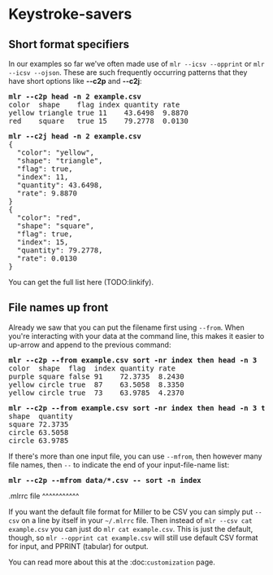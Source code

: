 <!---  PLEASE DO NOT EDIT DIRECTLY. EDIT THE .md.in FILE PLEASE. --->
# Keystroke-savers

## Short format specifiers

In our examples so far we've often made use of ``mlr --icsv --opprint`` or ``mlr --icsv --ojson``. These are such frequently occurring patterns that they have short options like **--c2p** and **--c2j**:

<pre>
<b>mlr --c2p head -n 2 example.csv</b>
color  shape    flag index quantity rate
yellow triangle true 11    43.6498  9.8870
red    square   true 15    79.2778  0.0130
</pre>

<pre>
<b>mlr --c2j head -n 2 example.csv</b>
{
  "color": "yellow",
  "shape": "triangle",
  "flag": true,
  "index": 11,
  "quantity": 43.6498,
  "rate": 9.8870
}
{
  "color": "red",
  "shape": "square",
  "flag": true,
  "index": 15,
  "quantity": 79.2778,
  "rate": 0.0130
}
</pre>

You can get the full list here (TODO:linkify).

## File names up front

Already we saw that you can put the filename first using ``--from``. When you're interacting with your data at the command line, this makes it easier to up-arrow and append to the previous command:

<pre>
<b>mlr --c2p --from example.csv sort -nr index then head -n 3</b>
color  shape  flag  index quantity rate
purple square false 91    72.3735  8.2430
yellow circle true  87    63.5058  8.3350
yellow circle true  73    63.9785  4.2370
</pre>

<pre>
<b>mlr --c2p --from example.csv sort -nr index then head -n 3 then cut -f shape,quantity</b>
shape  quantity
square 72.3735
circle 63.5058
circle 63.9785
</pre>

If there's more than one input file, you can use ``--mfrom``, then however many file names, then ``--`` to indicate the end of your input-file-name list:

<pre>
<b>mlr --c2p --mfrom data/*.csv -- sort -n index</b>
</pre>

.mlrrc file
^^^^^^^^^^^

If you want the default file format for Miller to be CSV you can simply put ``--csv`` on a line by itself in your ``~/.mlrrc`` file. Then instead of ``mlr --csv cat example.csv`` you can just do ``mlr cat example.csv``. This is just the default, though, so ``mlr --opprint cat example.csv`` will still use default CSV format for input, and PPRINT (tabular) for output.

You can read more about this at the :doc:`customization` page.

